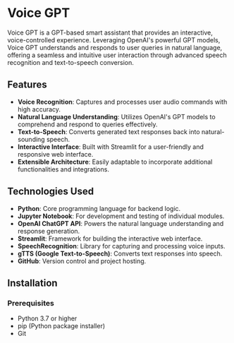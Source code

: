 # Voice GPT

Voice GPT is a GPT-based smart assistant that provides an interactive, voice-controlled experience. Leveraging OpenAI's powerful GPT models, Voice GPT understands and responds to user queries in natural language, offering a seamless and intuitive user interaction through advanced speech recognition and text-to-speech conversion.

## Features

- **Voice Recognition**: Captures and processes user audio commands with high accuracy.
- **Natural Language Understanding**: Utilizes OpenAI's GPT models to comprehend and respond to queries effectively.
- **Text-to-Speech**: Converts generated text responses back into natural-sounding speech.
- **Interactive Interface**: Built with Streamlit for a user-friendly and responsive web interface.
- **Extensible Architecture**: Easily adaptable to incorporate additional functionalities and integrations.

## Technologies Used

- **Python**: Core programming language for backend logic.
- **Jupyter Notebook**: For development and testing of individual modules.
- **OpenAI ChatGPT API**: Powers the natural language understanding and response generation.
- **Streamlit**: Framework for building the interactive web interface.
- **SpeechRecognition**: Library for capturing and processing voice inputs.
- **gTTS (Google Text-to-Speech)**: Converts text responses into speech.
- **GitHub**: Version control and project hosting.

## Installation

### Prerequisites

- Python 3.7 or higher
- pip (Python package installer)
- Git

